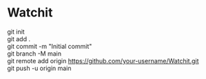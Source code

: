 # Watchit
git init  
git add .  
git commit -m "Initial commit"  
git branch -M main  
git remote add origin https://github.com/your-username/Watchit.git  
git push -u origin main  
